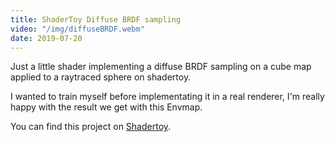```yaml
---
title: ShaderToy Diffuse BRDF sampling
video: "/img/diffuseBRDF.webm"
date: 2019-07-20
---
```


Just a little shader implementing a diffuse BRDF sampling on a cube map applied to a raytraced sphere on shadertoy.


I wanted to train myself before implementating it in a real renderer, I'm really happy with the result we get with this Envmap.


You can find this project on [Shadertoy](https://www.shadertoy.com/view/WtfXR7?fbclid=IwAR19EPUyVbUv9RN_e69u7CcVOhE9g8ob9-kjO5VwZx_yOjd7v3SdIjVEYUE).


